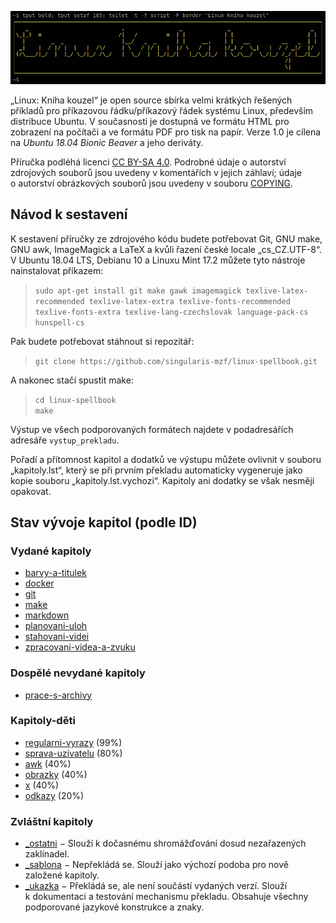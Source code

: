 <!--

Linux Kniha kouzel, README
Copyright (c) 2019 Singularis <singularis@volny.cz>

Toto dílo je dílem svobodné kultury; můžete ho šířit a modifikovat pod
podmínkami licence Creative Commons Attribution-ShareAlike 4.0 International
vydané neziskovou organizací Creative Commons. Text licence je přiložený
k tomuto projektu nebo ho můžete najít na webové adrese:

https://creativecommons.org/licenses/by-sa/4.0/

-->
![Linux: Kniha kouzel](obrazky/banner.png)

„Linux: Kniha kouzel“ je open source sbírka velmi krátkých řešených příkladů pro příkazovou řádku/příkazový řádek systému Linux, především distribuce Ubuntu. V současnosti je dostupná ve formátu HTML pro zobrazení na počítači a ve formátu PDF pro tisk na papír. Verze 1.0 je cílena na *Ubuntu 18.04 Bionic Beaver* a jeho deriváty.

Příručka podléhá licenci
[CC BY-SA 4.0](https://creativecommons.org/licenses/by-sa/4.0/). Podrobné údaje o autorství zdrojových souborů jsou uvedeny v komentářích v jejich záhlaví; údaje o autorství obrázkových souborů jsou uvedeny v souboru [COPYING](COPYING).

## Návod k sestavení

K sestavení příručky ze zdrojového kódu budete potřebovat Git, GNU make,
GNU awk, ImageMagick a LaTeX a kvůli řazení české locale
„cs\_CZ.UTF-8“. V Ubuntu 18.04 LTS, Debianu 10 a Linuxu Mint 17.2
můžete tyto nástroje nainstalovat příkazem:

> ``sudo apt-get install git make gawk imagemagick texlive-latex-recommended texlive-latex-extra texlive-fonts-recommended texlive-fonts-extra texlive-lang-czechslovak language-pack-cs hunspell-cs``

Pak budete potřebovat stáhnout si repozitář:

> ``git clone https://github.com/singularis-mzf/linux-spellbook.git``

A nakonec stačí spustit make:

> ``cd linux-spellbook``<br>
> ``make``

Výstup ve všech podporovaných formátech najdete v podadresářích
adresáře ``vystup_prekladu``.

Pořadí a přítomnost kapitol a dodatků ve výstupu můžete ovlivnit v souboru
„kapitoly.lst“, který se při prvním překladu automaticky vygeneruje jako kopie souboru „kapitoly.lst.vychozi“.
Kapitoly ani dodatky se však nesmějí opakovat.

## Stav vývoje kapitol (podle ID)
### Vydané kapitoly

* [barvy-a-titulek](kapitoly/barvy-a-titulek.md)
* [docker](kapitoly/docker.md)
* [git](kapitoly/git.md)
* [make](kapitoly/make.md)
* [markdown](kapitoly/markdown.md)
* [planovani-uloh](kapitoly/planovani-uloh.md)
* [stahovani-videi](kapitoly/stahovani-videi.md)
* [zpracovani-videa-a-zvuku](kapitoly/zpracovani-videa-a-zvuku.md)

### Dospělé nevydané kapitoly

* [prace-s-archivy](kapitoly/prace-s-archivy.md)

<!-- * V této chvíli nejsou. -->

### Kapitoly-děti

* [regularni-vyrazy](kapitoly/regularni-vyrazy.md) (99%)
* [sprava-uzivatelu](kapitoly/sprava-uzivatelu.md) (80%)
* [awk](kapitoly/awk.md) (40%)
* [obrazky](kapitoly/obrazky.md) (40%)
* [x](kapitoly/x.md) (40%)
* [odkazy](kapitoly/odkazy.md) (20%)

### Zvláštní kapitoly

* [_ostatni](kapitoly/_ostatni.md) − Slouží k dočasnému shromážďování dosud nezařazených zaklínadel.
* [_sablona](kapitoly/_sablona.md) − Nepřekládá se. Slouží jako výchozí podoba pro nově založené kapitoly.
* [_ukazka](kapitoly/_ukazka.md) − Překládá se, ale není součástí vydaných verzí. Slouží k dokumentaci a testování mechanismu překladu. Obsahuje všechny podporované jazykové konstrukce a znaky.
